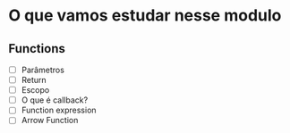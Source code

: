 # O que vamos estudar nesse modulo 
## Functions

- [ ]  Parâmetros
- [ ]  Return
- [ ]  Escopo
- [ ]  O que é callback?
- [ ]  Function expression
- [ ]  Arrow Function
